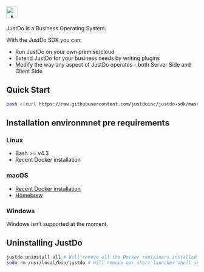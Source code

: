 # <a href='https://www.justdo.com'><img src='https://app.justdo.com/layout/logos-ext/justdo_logo_with_text_webapp_navbar.png' height='30' alt='JustDo SDK'></a>

JustDo is a Business Operating System.

With the JustDo SDK you can:

* Run JustDo on your own premise/cloud
* Extend JustDo for your business needs by writing plugins
* Modify the way any aspect of JustDo operates - both Server Side and Client Side

## Quick Start

```bash
bash <(curl https://raw.githubusercontent.com/justdoinc/justdo-sdk/master/install.bash)
```

## Installation environmnet pre requirements

### Linux

* Bash >= v4.3
* Recent Docker installation

### macOS

* <a href="https://docs.docker.com/docker-for-mac/">Recent Docker installation</a>
* <a href="http://brew.sh/">Homebrew</a>

### Windows

Windows isn't supported at the moment.

## Uninstalling JustDo

```bash
justdo uninstall all # Will remove all the Docker containers installed by the JustDo SDK
sudo rm /usr/local/bin/justdo # Will remove our short launcher shell script
```
